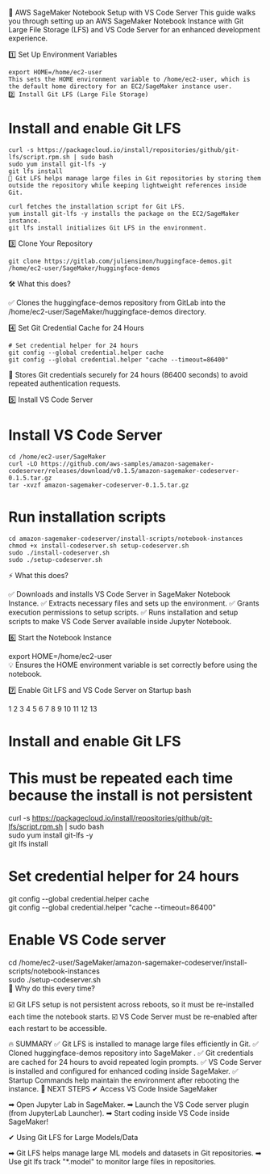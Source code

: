 🚀 AWS SageMaker Notebook Setup with VS Code Server
This guide walks you through setting up an AWS SageMaker Notebook Instance with Git Large File Storage (LFS) and VS Code Server for an enhanced development experience.

1️⃣ Set Up Environment Variables


```
export HOME=/home/ec2-user
This sets the HOME environment variable to /home/ec2-user, which is the default home directory for an EC2/SageMaker instance user.
2️⃣ Install Git LFS (Large File Storage)
```


# Install and enable Git LFS  
```
curl -s https://packagecloud.io/install/repositories/github/git-lfs/script.rpm.sh | sudo bash  
sudo yum install git-lfs -y  
git lfs install  
🔹 Git LFS helps manage large files in Git repositories by storing them outside the repository while keeping lightweight references inside Git.

curl fetches the installation script for Git LFS.
yum install git-lfs -y installs the package on the EC2/SageMaker instance.
git lfs install initializes Git LFS in the environment.

```


3️⃣ Clone Your Repository
```
git clone https://gitlab.com/juliensimon/huggingface-demos.git /home/ec2-user/SageMaker/huggingface-demos
```

🛠 What this does?

✅ Clones the huggingface-demos repository from GitLab into the /home/ec2-user/SageMaker/huggingface-demos directory.

4️⃣ Set Git Credential Cache for 24 Hours
```
# Set credential helper for 24 hours  
git config --global credential.helper cache  
git config --global credential.helper "cache --timeout=86400"

```
🔐 Stores Git credentials securely for 24 hours (86400 seconds) to avoid repeated authentication requests.


5️⃣ Install VS Code Server

# Install VS Code Server  

```
cd /home/ec2-user/SageMaker  
curl -LO https://github.com/aws-samples/amazon-sagemaker-codeserver/releases/download/v0.1.5/amazon-sagemaker-codeserver-0.1.5.tar.gz  
tar -xvzf amazon-sagemaker-codeserver-0.1.5.tar.gz
```

# Run installation scripts  

```
cd amazon-sagemaker-codeserver/install-scripts/notebook-instances  
chmod +x install-codeserver.sh setup-codeserver.sh  
sudo ./install-codeserver.sh  
sudo ./setup-codeserver.sh
```

⚡ What this does?

✅ Downloads and installs VS Code Server in SageMaker Notebook Instance.
✅ Extracts necessary files and sets up the environment.
✅ Grants execution permissions to setup scripts.
✅ Runs installation and setup scripts to make VS Code Server available inside Jupyter Notebook.

6️⃣ Start the Notebook Instance

export HOME=/home/ec2-user  
💡 Ensures the HOME environment variable is set correctly before using the notebook.

7️⃣ Enable Git LFS and VS Code Server on Startup
bash


1
2
3
4
5
6
7
8
9
10
11
12
13
# Install and enable Git LFS  
# This must be repeated each time because the install is not persistent  
curl -s https://packagecloud.io/install/repositories/github/git-lfs/script.rpm.sh | sudo bash  
sudo yum install git-lfs -y  
git lfs install  

# Set credential helper for 24 hours  
git config --global credential.helper cache  
git config --global credential.helper "cache --timeout=86400"  

# Enable VS Code server  
cd /home/ec2-user/SageMaker/amazon-sagemaker-codeserver/install-scripts/notebook-instances  
sudo ./setup-codeserver.sh  
🔄 Why do this every time?

☑️ Git LFS setup is not persistent across reboots, so it must be re-installed each time the notebook starts.
☑️ VS Code Server must be re-enabled after each restart to be accessible.

🔥 SUMMARY
✅ Git LFS is installed to manage large files efficiently in Git.
✅ Cloned huggingface-demos repository into SageMaker .
✅ Git credentials are cached for 24 hours to avoid repeated login prompts.
✅ VS Code Server is installed and configured for enhanced coding inside SageMaker.
✅ Startup Commands help maintain the environment after rebooting the instance.
🚀 NEXT STEPS
✔ Access VS Code Inside SageMaker

➡ Open Jupyter Lab in SageMaker.
➡ Launch the VS Code server plugin (from JupyterLab Launcher).
➡ Start coding inside VS Code inside SageMaker!

✔ Using Git LFS for Large Models/Data

➡ Git LFS helps manage large ML models and datasets in Git repositories.
➡ Use git lfs track "*.model" to monitor large files in repositories.

